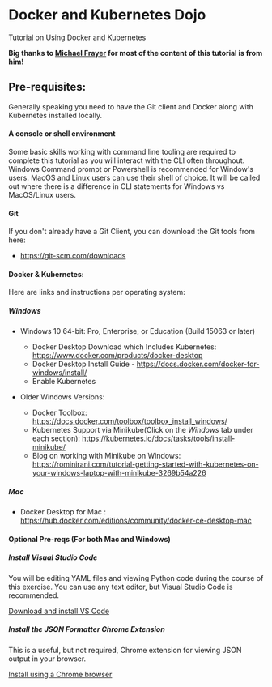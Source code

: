 # Docker and Kubernetes Dojo
Tutorial on Using Docker and Kubernetes

**Big thanks to [Michael Frayer](https://github.com/frayer) for most of the content of this tutorial is from him!** 


## Pre-requisites:

Generally speaking you need to have the Git client and Docker along with Kubernetes installed locally.

#### A console or shell environment

Some basic skills working with command line tooling are required to complete this tutorial as you will interact with the CLI often throughout.  Windows Command prompt or Powershell is recommended for Window's users.  MacOS and Linux users can use their shell of choice.  It will be called out where there is a difference in CLI statements for Windows vs MacOS/Linux users.


#### Git
If you don't already have a Git Client, you can download the Git tools from here:
 - https://git-scm.com/downloads
 

#### Docker & Kubernetes:

Here are links and instructions per operating system:


##### Windows
- Windows 10 64-bit: Pro, Enterprise, or Education (Build 15063 or later)
    - Docker Desktop Download which Includes Kubernetes: https://www.docker.com/products/docker-desktop
    - Docker Desktop Install Guide - https://docs.docker.com/docker-for-windows/install/
    - Enable Kubernetes 
    
- Older Windows Versions:
  - Docker Toolbox:  https://docs.docker.com/toolbox/toolbox_install_windows/
  - Kubernetes Support via Minikube(Click on the *Windows* tab under each section): https://kubernetes.io/docs/tasks/tools/install-minikube/ 
  - Blog on working with Minikube on Windows: https://rominirani.com/tutorial-getting-started-with-kubernetes-on-your-windows-laptop-with-minikube-3269b54a226
  
##### Mac
  - Docker Desktop for Mac : https://hub.docker.com/editions/community/docker-ce-desktop-mac

#### Optional Pre-reqs (For both Mac and Windows)
##### Install Visual Studio Code

You will be editing YAML files and viewing Python code during the course of this exercise.  You can use any text editor, but Visual Studio Code is recommended.

[Download and install VS Code](https://code.visualstudio.com/)


##### Install the JSON Formatter Chrome Extension

This is a useful, but not required, Chrome extension for viewing JSON output in your browser.

[Install using a Chrome browser](https://chrome.google.com/webstore/detail/json-formatter/bcjindcccaagfpapjjmafapmmgkkhgoa)
  

